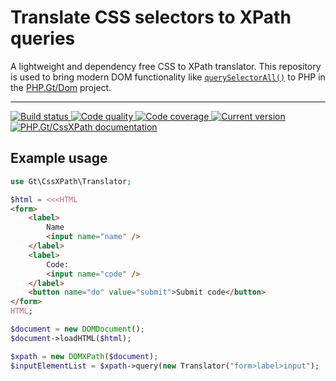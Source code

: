 Translate CSS selectors to XPath queries
========================================

A lightweight and dependency free CSS to XPath translator. This repository is used to bring modern DOM functionality like [`querySelectorAll()`][qsa] to PHP in the [PHP.Gt/Dom][gt-dom] project.

***

<a href="https://github.com/PhpGt/CssXPath/actions" target="_blank">
	<img src="https://badge.status.php.gt/cssxpath-build.svg" alt="Build status" />
</a>
<a href="https://scrutinizer-ci.com/g/PhpGt/CssXPath" target="_blank">
	<img src="https://badge.status.php.gt/cssxpath-quality.svg" alt="Code quality" />
</a>
<a href="https://scrutinizer-ci.com/g/PhpGt/CssXPath" target="_blank">
	<img src="https://badge.status.php.gt/cssxpath-coverage.svg" alt="Code coverage" />
</a>
<a href="https://packagist.org/packages/PhpGt/CssXPath" target="_blank">
	<img src="https://badge.status.php.gt/cssxpath-version.svg" alt="Current version" />
</a>
<a href="http://www.php.gt/cssxpath" target="_blank">
	<img src="https://badge.status.php.gt/cssxpath-docs.svg" alt="PHP.Gt/CssXPath documentation" />
</a>

Example usage
-------------


```php
use Gt\CssXPath\Translator;

$html = <<<HTML
<form>
	<label>
		Name
		<input name="name" />
	</label>
	<label>
		Code:
		<input name="code" />
	</label>
	<button name="do" value="submit">Submit code</button>
</form>
HTML;

$document = new DOMDocument();
$document->loadHTML($html);

$xpath = new DOMXPath($document);
$inputElementList = $xpath->query(new Translator("form>label>input");
```

[qsa]: https://developer.mozilla.org/en-US/docs/Web/API/Document/querySelectorAll
[gt-dom]: https://www.php.gt/dom
